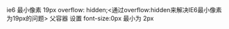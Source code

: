 ie6 最小像素  19px 
overflow: hidden;<通过overflow:hidden来解决IE6最小像素为19px的问题>
父容器 设置  font-size:0px   最小为 2px
<div id="test">
	<!-- 一般边框都拿before伪元素做边框 除非你是一条分割线用div-->
</div>
